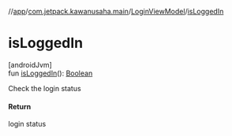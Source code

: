 //[app](../../../index.md)/[com.jetpack.kawanusaha.main](../index.md)/[LoginViewModel](index.md)/[isLoggedIn](is-logged-in.md)

# isLoggedIn

[androidJvm]\
fun [isLoggedIn](is-logged-in.md)(): [Boolean](https://kotlinlang.org/api/latest/jvm/stdlib/kotlin/-boolean/index.html)

Check the login status

#### Return

login status
